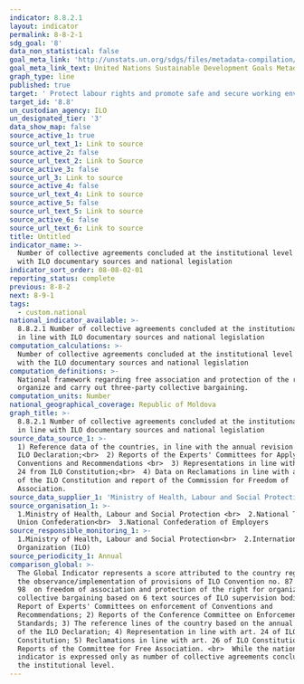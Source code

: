 ```yaml
---
indicator: 8.8.2.1
layout: indicator
permalink: 8-8-2-1
sdg_goal: '8'
data_non_statistical: false
goal_meta_link: 'http://unstats.un.org/sdgs/files/metadata-compilation/Metadata-Goal-8.pdf'
goal_meta_link_text: United Nations Sustainable Development Goals Metadata (pdf 525kB)
graph_type: line
published: true
target: ' Protect labour rights and promote safe and secure working environments for all workers, including migrant workers, in particular women migrants, and those in precarious employment'
target_id: '8.8'
un_custodian_agency: ILO
un_designated_tier: '3'
data_show_map: false
source_active_1: true
source_url_text_1: Link to source
source_active_2: false
source_url_text_2: Link to Source
source_active_3: false
source_url_3: Link to source
source_active_4: false
source_url_text_4: Link to source
source_active_5: false
source_url_text_5: Link to source
source_active_6: false
source_url_text_6: Link to source
title: Untitled
indicator_name: >-
  Number of collective agreements concluded at the institutional level in line
  with ILO documentary sources and national legislation
indicator_sort_order: 08-08-02-01
reporting_status: complete
previous: 8-8-2
next: 8-9-1
tags:
  - custom.national
national_indicator_available: >-
  8.8.2.1 Number of collective agreements concluded at the institutional level
  in line with ILO documentary sources and national legislation
computation_calculations: >-
  Number of collective agreements concluded at the institutional level in line
  with the ILO documentary sources and national legislation
computation_definitions: >-
  National framework regarding free association and protection of the right to
  organize and carry out three-party collective bargaining.
computation_units: Number
national_geographical_coverage: Republic of Moldova
graph_title: >-
  8.8.2.1 Number of collective agreements concluded at the institutional level
  in line with ILO documentary sources and national legislation
source_data_source_1: >-
  1) Reference data of the countries, in line with the annual revision of the
  ILO Declaration;<br>  2) Reports of the Experts' Committees for Applying
  Conventions and Recommendations <br>  3) Representations in line with article
  24 from ILO Constitution;<br>  4) Data on Reclamations in line with article 26
  of the ILO Constitution and report of the Commission for Freedom of
  Association.
source_data_supplier_1: 'Ministry of Health, Labour and Social Protection'
source_organisation_1: >-
  1.Ministry of Health, Labour and Social Protection <br>  2.National Trade
  Union Confederation<br>  3.National Confederation of Employers
source_responsible_monitoring_1: >-
  1.Ministry of Health, Labour and Social Protection<br>  2.International Labour
  Organization (ILO)
source_periodicity_1: Annual
comparison_global: >-
  The Global Indicator represents a score attributed to the country regarding
  the observance/implementation of provisions of ILO Convention no. 87 and no.
  98  on freedom of association and protection of the right for organization and
  collective bargaining based on 6 text sources of ILO supervision bodies: 1)
  Report of Experts' Committees on enforcement of Conventions and
  Recommendations; 2) Reports of the Conference Committee on Enforcement of
  Standards; 3) The reference lines of the country based on the annual revision
  of the ILO Declaration; 4) Representation in line with art. 24 of ILO
  Constitution; 5) Reclamations in line with art. 26 of ILO Constitution and 6)
  Reports of the Committee for Free Association. <br>  While the national
  indicator is expressed only as number of collective agreements concluded at
  the institutional level.
---
```

